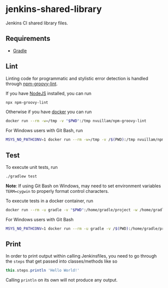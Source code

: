 # jenkins-shared-library

Jenkins CI shared library files.

## Requirements

- [Gradle](https://gradle.org/)

## Lint

Linting code for programmatic and stylistic error detection is handled through [npm-groovy-lint](https://github.com/nvuillam/npm-groovy-lint).

If you have [NodeJS](https://nodejs.org/) installed, you can run

```sh
npx npm-groovy-lint
```

Otherwise if you have [docker](https://www.docker.com/) you can run

```sh
docker run --rm -w=/tmp -v "$PWD":/tmp nvuillam/npm-groovy-lint
```

For Windows users with Git Bash, run

```sh
MSYS_NO_PATHCONV=1 docker run --rm -w=/tmp -v /$(PWD):/tmp nvuillam/npm-groovy-lint
```

## Test

To execute unit tests, run

```sh
./gradlew test
```

**Note**: If using Git Bash on Windows, may need to set environment variables `TERM=cygwin` to properly format control characters.

To execute tests in a docker container, run

```sh
docker run --rm -u gradle -v "$PWD":/home/gradle/project -w /home/gradle/project gradle ./gradlew test
```

For Windows users with Git Bash

```sh
MSYS_NO_PATHCONV=1 docker run --rm -u gradle -v /$(PWD):/home/gradle/project -w /home/gradle/project gradle ./gradlew test
```

## Print

In order to print output within calling Jenkinsfiles, you need to go through the `steps` that get passed into classes/methods like so

```groovy
this.steps.println 'Hello World!'
```

Calling `println` on its own will not produce any output.
